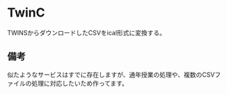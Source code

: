 # TwinC  
TWINSからダウンロードしたCSVをical形式に変換する。

## 備考  
似たようなサービスはすでに存在しますが、通年授業の処理や、複数のCSVファイルの処理に対応したいため作ってます。
